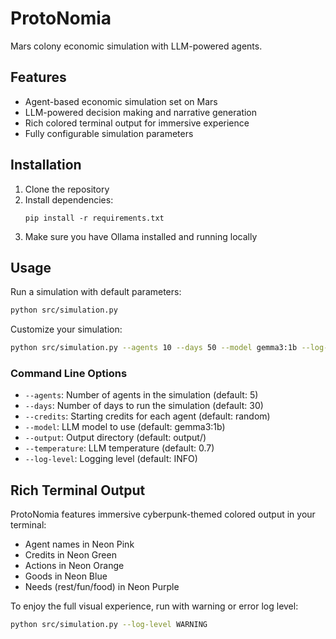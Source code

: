 # ProtoNomia

Mars colony economic simulation with LLM-powered agents.

## Features

- Agent-based economic simulation set on Mars
- LLM-powered decision making and narrative generation
- Rich colored terminal output for immersive experience
- Fully configurable simulation parameters

## Installation

1. Clone the repository
2. Install dependencies:
   ```
   pip install -r requirements.txt
   ```
3. Make sure you have Ollama installed and running locally

## Usage

Run a simulation with default parameters:

```bash
python src/simulation.py
```

Customize your simulation:

```bash
python src/simulation.py --agents 10 --days 50 --model gemma3:1b --log-level WARNING
```

### Command Line Options

- `--agents`: Number of agents in the simulation (default: 5)
- `--days`: Number of days to run the simulation (default: 30)
- `--credits`: Starting credits for each agent (default: random)
- `--model`: LLM model to use (default: gemma3:1b)
- `--output`: Output directory (default: output/)
- `--temperature`: LLM temperature (default: 0.7)
- `--log-level`: Logging level (default: INFO)

## Rich Terminal Output

ProtoNomia features immersive cyberpunk-themed colored output in your terminal:

- Agent names in Neon Pink
- Credits in Neon Green
- Actions in Neon Orange
- Goods in Neon Blue
- Needs (rest/fun/food) in Neon Purple

To enjoy the full visual experience, run with warning or error log level:

```bash
python src/simulation.py --log-level WARNING
``` 